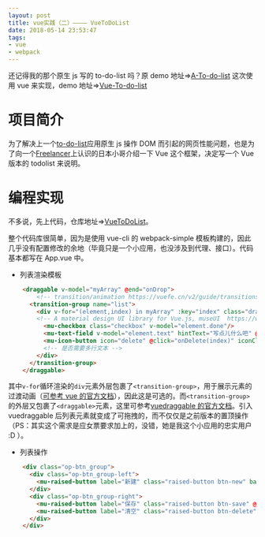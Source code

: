 ```yaml
---
layout: post
title: vue实践（二）———— VueToDoList
date: 2018-05-14 23:53:47
tags:
- vue
- webpack
---
```


还记得我的那个原生 js 写的 to-do-list 吗？原 demo 地址=>[A-To-do-list](https://mccarthey.github.io/A-To-do-list)
这次使用 vue 来实现，demo 地址=>[Vue-To-do-list](https://mccarthey.github.io/VueToDoList/)

# 项目简介

为了解决上一个[to-do-list](https://mccarthey.github.io/A-To-do-list)应用原生 js 操作 DOM 而引起的网页性能问题，也是为了向一个[Freelancer](https://www.freelancer.cn)上认识的日本小哥介绍一下 Vue 这个框架，决定写一个 Vue 版本的 todolist 来说明。

# 编程实现

不多说，先上代码，仓库地址=>[VueToDoList](https://github.com/McCarthey/VueToDoList)。

整个代码库很简单，因为是使用 vue-cli 的 webpack-simple 模板构建的，因此几乎没有配置修改的余地（毕竟只是一个小应用，也没涉及到代理、接口）。代码基本都写在 App.vue 中。

* 列表渲染模板

```html
    <draggable v-model="myArray" @end="onDrop">
        <!-- transition/animation https://vuefe.cn/v2/guide/transitions.html -->
      <transition-group name="list">
        <div v-for="(element,index) in myArray" :key="index" class="draggable-item">
        <!-- A material design UI library for Vue.js, museUI  https://www.muse-ui.org -->
          <mu-checkbox class="checkbox" v-model="element.done"/>
          <mu-text-field v-model="element.text" hintText="写点儿什么吧" @blur="onSave" :disabled="element.done" :class="element.done? 'act-input-done': 'act-input' " />
          <mu-icon-button icon="delete" @click="onDelete(index)" iconClass="icon-delete"/>
          <!-- 是否需要多行文本 -->
        </div>
      </transition-group>
    </draggable>
```

其中`v-for`循环渲染的`div`元素外层包裹了`<transition-group>`，用于展示元素的过渡动画（[可参考 vue 的官方文档](https://vuefe.cn/v2/guide/transitions.html#%E5%88%97%E8%A1%A8%E8%BF%87%E6%B8%A1)），因此这是可选的。而`<transition-group>`的外层又包裹了`<draggable>`元素，这里可参考[vuedraggable 的官方文档](https://www.npmjs.com/package/vuedraggable)。引入 vuedraggable 后列表元素就变成了可拖拽的，而不仅仅是之前版本的置顶操作（PS：其实这个需求是应女票要求加上的，没错，她是我这个小应用的忠实用户 :D ）。

* 列表操作

```html
    <div class="op-btn_group">
      <div class="op-btn_group-left">
        <mu-raised-button label="新建" class="raised-button btn-new" backgroundColor="#4caf50" @click="onCreate"/>
      </div>
      <div class="op-btn_group-right">
        <mu-raised-button label="保存" class="raised-button btn-save" @click="onSave" primary/>
        <mu-raised-button label="清空" class="raised-button btn-delete" @click="onClearAll" secondary/>
      </div>
    </div>
```
